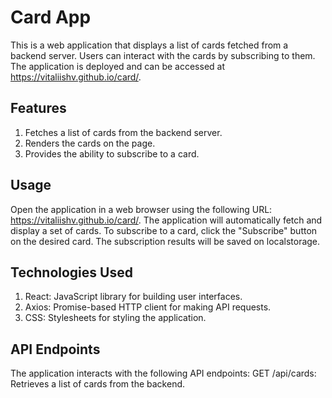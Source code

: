 # Card App

This is a web application that displays a list of cards fetched from a backend server. Users can
interact with the cards by subscribing to them. The application is deployed and can be accessed at
https://vitaliishv.github.io/card/.

## Features

1. Fetches a list of cards from the backend server.
2. Renders the cards on the page.
3. Provides the ability to subscribe to a card.

## Usage

Open the application in a web browser using the following URL: https://vitaliishv.github.io/card/.
The application will automatically fetch and display a set of cards. To subscribe to a card, click
the "Subscribe" button on the desired card. The subscription results will be saved on localstorage.

## Technologies Used

1. React: JavaScript library for building user interfaces.
2. Axios: Promise-based HTTP client for making API requests.
3. CSS: Stylesheets for styling the application.

## API Endpoints

The application interacts with the following API endpoints: GET /api/cards: Retrieves a list of
cards from the backend.
